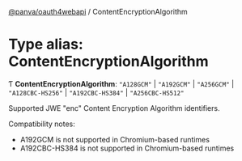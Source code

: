 [@panva/oauth4webapi](../README.md) / ContentEncryptionAlgorithm

# Type alias: ContentEncryptionAlgorithm

Ƭ **ContentEncryptionAlgorithm**: ``"A128GCM"`` \| ``"A192GCM"`` \| ``"A256GCM"`` \| ``"A128CBC-HS256"`` \| ``"A192CBC-HS384"`` \| ``"A256CBC-HS512"``

Supported JWE "enc" Content Encryption Algorithm identifiers.

Compatibility notes:
- A192GCM is not supported in Chromium-based runtimes
- A192CBC-HS384 is not supported in Chromium-based runtimes
